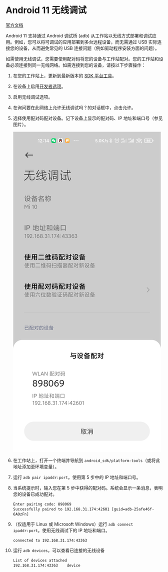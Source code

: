 # Android 11 无线调试

[官方文档](https://developer.android.google.cn/about/versions/11/features#wireless-adb)

Android 11 支持通过 Android 调试桥 (adb) 从工作站以无线方式部署和调试应用。例如，您可以将可调试的应用部署到多台远程设备，而无需通过 USB 实际连接您的设备，从而避免常见的 USB 连接问题（例如驱动程序安装方面的问题）。

如需使用无线调试，您需要使用配对码将您的设备与工作站配对。您的工作站和设备必须连接到同一无线网络。如需连接到您的设备，请按以下步骤操作：

1. 在您的工作站上，更新到最新版本的 [SDK 平台工具](https://developer.android.google.cn/studio/releases/platform-tools)。
2. 在设备上启用[开发者选项](https://developer.android.google.cn/studio/debug/dev-options)。
3. 启用无线调试选项。
4. 在询问要在此网络上允许无线调试吗？的对话框中，点击允许。
5. 选择使用配对码配对设备。记下设备上显示的配对码、IP 地址和端口号（参见图片）。

    ![无线调试配对界面](1610857032746.jpg)


6. 在工作站上，打开一个终端并导航到 `android_sdk/platform-tools`（或将此地址添加至环境变量）。
7. 运行 `adb pair ipaddr:port`。使用第 5 步中的 IP 地址和端口号。
8. 当系统提示时，输入您在第 5 步中获得的配对码。系统会显示一条消息，表明您的设备已成功配对。

    ```
    Enter pairing code: 898069
    Successfully paired to 192.168.31.174:42601 [guid=adb-25afe46f-6AOzFn]
    ```

9. （仅适用于 Linux 或 Microsoft Windows）运行 `adb connect ipaddr:port`。使用无线调试下的 IP 地址和端口。

    ```
    connected to 192.168.31.174:43363
    ```

10. 运行 `adb devices`，可以查看已连接的无线设备

    ```
    List of devices attached
    192.168.31.174:43363    device
    ```